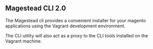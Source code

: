 ## Magestead CLI 2.0

The Magestead cli provides a convenient installer for your magento applications using the Vagrant development environment.

The CLI utility will also act as a proxy to the CLI tools installed on the Vagrant machine.